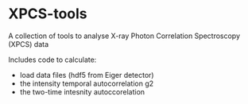 # XPCS-tools
A collection of tools to analyse X-ray Photon Correlation Spectroscopy (XPCS) data

Includes code to calculate:
* load data files (hdf5 from Eiger detector)
* the intensity temporal autocorrelation g2
* the two-time intesnity autoccorelation 
